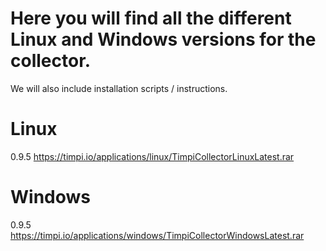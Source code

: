 # Here you will find all the different Linux and Windows versions for the collector. 
We will also include installation scripts / instructions.

# Linux

0.9.5
https://timpi.io/applications/linux/TimpiCollectorLinuxLatest.rar

# Windows

0.9.5
https://timpi.io/applications/windows/TimpiCollectorWindowsLatest.rar
